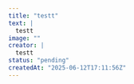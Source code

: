 ```yaml
---
title: "testt"
text: |
  testt
image: ""
creator: |
  testt
status: "pending"
createdAt: "2025-06-12T17:11:56Z"
---
```

